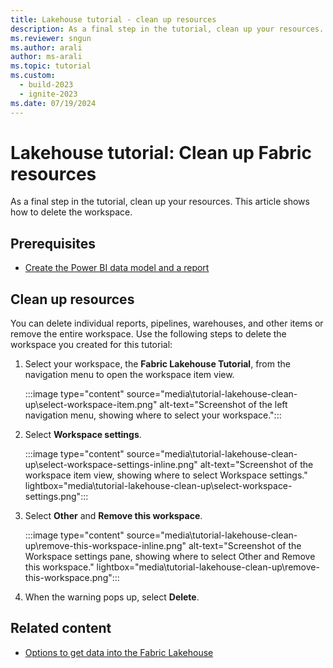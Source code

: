 ```yaml
---
title: Lakehouse tutorial - clean up resources
description: As a final step in the tutorial, clean up your resources. Learn how to delete individual reports, pipelines, warehouses, or remove the entire workspace.
ms.reviewer: sngun
ms.author: arali
author: ms-arali
ms.topic: tutorial
ms.custom:
  - build-2023
  - ignite-2023
ms.date: 07/19/2024
---
```


# Lakehouse tutorial: Clean up Fabric resources

As a final step in the tutorial, clean up your resources. This article shows how to delete the workspace.

## Prerequisites

* [Create the Power BI data model and a report](tutorial-lakehouse-build-report.md)

## Clean up resources

You can delete individual reports, pipelines, warehouses, and other items or remove the entire workspace. Use the following steps to delete the workspace you created for this tutorial:

1. Select your workspace, the **Fabric Lakehouse Tutorial**, from the navigation menu to open the workspace item view.  

   :::image type="content" source="media\tutorial-lakehouse-clean-up\select-workspace-item.png" alt-text="Screenshot of the left navigation menu, showing where to select your workspace.":::

1. Select **Workspace settings**.

   :::image type="content" source="media\tutorial-lakehouse-clean-up\select-workspace-settings-inline.png" alt-text="Screenshot of the workspace item view, showing where to select Workspace settings." lightbox="media\tutorial-lakehouse-clean-up\select-workspace-settings.png":::

1. Select **Other** and **Remove this workspace**.

   :::image type="content" source="media\tutorial-lakehouse-clean-up\remove-this-workspace-inline.png" alt-text="Screenshot of the Workspace settings pane, showing where to select Other and Remove this workspace." lightbox="media\tutorial-lakehouse-clean-up\remove-this-workspace.png":::

1. When the warning pops up, select **Delete**.

## Related content

- [Options to get data into the Fabric Lakehouse](load-data-lakehouse.md)
